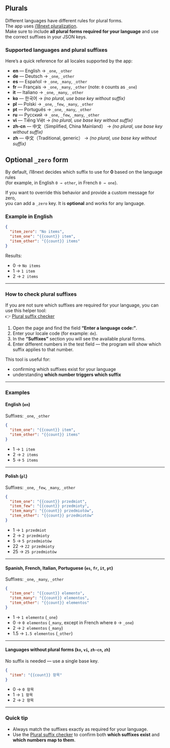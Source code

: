 ## Plurals

Different languages have different rules for plural forms.  
The app uses [i18next pluralization](https://www.i18next.com/translation-function/plurals).  
Make sure to include **all plural forms required for your language** and use the correct suffixes in your JSON keys.

### Supported languages and plural suffixes

Here’s a quick reference for all locales supported by the app:

- **en** — English → `_one`, `_other`  
- **de** — Deutsch → `_one`, `_other`  
- **es** — Español → `_one`, `_many`, `_other`  
- **fr** — Français → `_one`, `_many`, `_other` (note: `0` counts as `_one`)  
- **it** — Italiano → `_one`, `_many`, `_other`  
- **ko** — 한국어 → *(no plural, use base key without suffix)*  
- **pl** — Polski → `_one`, `_few`, `_many`, `_other`  
- **pt** — Português → `_one`, `_many`, `_other`  
- **ru** — Русский → `_one`, `_few`, `_many`, `_other`  
- **vi** — Tiếng Việt → *(no plural, use base key without suffix)*  
- **zh-cn** — 中文（Simplified, China Mainland） → *(no plural, use base key without suffix)*  
- **zh** — 中文（Traditional, generic） → *(no plural, use base key without suffix)*  

## Optional `_zero` form

By default, i18next decides which suffix to use for **0** based on the language rules  
(for example, in English `0 → other`, in French `0 → one`).  

If you want to override this behavior and provide a custom message for zero,  
you can add a `_zero` key. It is **optional** and works for any language.

### Example in English

```json
{
  "item_zero": "No items",
  "item_one": "{{count}} item",
  "item_other": "{{count}} items"
}
````

Results:

* 0 → `No items`
* 1 → `1 item`
* 2 → `2 items`

---

### How to check plural suffixes

If you are not sure which suffixes are required for your language, you can use this helper tool:  
👉 [Plural suffix checker](https://jsfiddle.net/6bpxsgd4)

1. Open the page and find the field **“Enter a language code:”**.  
2. Enter your locale code (for example: `de`).  
3. In the **“Suffixes”** section you will see the available plural forms.  
4. Enter different numbers in the test field — the program will show which suffix applies to that number.

This tool is useful for:
- confirming which suffixes exist for your language  
- understanding **which number triggers which suffix**  

---

### Examples

#### English (`en`)
Suffixes: `_one`, `_other`

```json
{
  "item_one": "{{count}} item",
  "item_other": "{{count}} items"
}
````

* 1 → `1 item`
* 2 → `2 items`
* 5 → `5 items`

---

#### Polish (`pl`)

Suffixes: `_one`, `_few`, `_many`, `_other`

```json
{
  "item_one": "{{count}} przedmiot",
  "item_few": "{{count}} przedmioty",
  "item_many": "{{count}} przedmiotów",
  "item_other": "{{count}} przedmiotów"
}
```

* 1 → `1 przedmiot`
* 2 → `2 przedmioty`
* 5 → `5 przedmiotów`
* 22 → `22 przedmioty`
* 25 → `25 przedmiotów`

---

#### Spanish, French, Italian, Portuguese (`es`, `fr`, `it`, `pt`)

Suffixes: `_one`, `_many`, `_other`

```json
{
  "item_one": "{{count}} elemento",
  "item_many": "{{count}} elementos",
  "item_other": "{{count}} elementos"
}
```

* 1 → `1 elemento` (`_one`)
* 0 → `0 elementos` (`_many`, except in French where `0` → `_one`)
* 2 → `2 elementos` (`_many`)
* 1.5 → `1.5 elementos` (`_other`)

---

#### Languages without plural forms (`ko`, `vi`, `zh-cn`, `zh`)

No suffix is needed — use a single base key.

```json
{
  "item": "{{count}} 항목"
}
```

* 0 → `0 항목`
* 1 → `1 항목`
* 2 → `2 항목`

---

### Quick tip

- Always match the suffixes exactly as required for your language.
- Use the [Plural suffix checker](https://jsfiddle.net/6bpxsgd4) to confirm both **which suffixes exist** and **which numbers map to them**.
